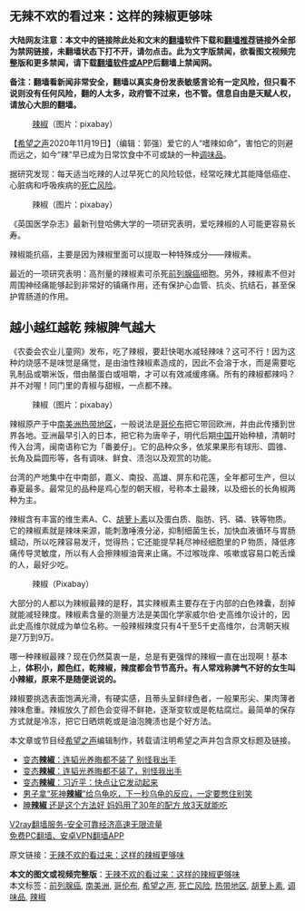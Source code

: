 <h2>无辣不欢的看过来：这样的辣椒更够味</h2> <p class="notice"><b>大陆网友注意：本文中的链接除此处和文末的<a href="https://github.com/bannedbook/fanqiang" >翻墙</a>软件下载和<a href="https://github.com/killgcd/justmysocks/blob/master/README.md">翻墙推荐</a>链接外全部为禁网链接，未翻墙状态下打不开，请勿点击。此为文字版禁闻，欲看图文视频完整版和更多禁闻，请下载<a href="https://github.com/bannedbook/fanqiang">翻墙软件或APP</a>后翻墙上禁闻网。</p><p>备注：翻墙看新闻非常安全，翻墙以真实身份发表敏感言论有一定风险，但只看不说则没有任何风险，翻的人太多，政府管不过来，也不管。信息自由是天赋人权，请放心大胆的翻墙。</b></p>  <div class="entry"> <figure><figcaption><a href="https://www.bannedbook.org/bnews/tag/%e8%be%a3%e6%a4%92/" class="st_tag internal_tag" rel="tag" title="标签 辣椒 下的日志">辣椒</a>（图片：pixabay）</figcaption></figure> <p>【<span class='wp_keywordlink_affiliate'><a href="https://www.soundofhope.org" title="希望之声" target="_blank">希望之声</a></span>2020年11月19日】（编辑：郭强）爱它的人“嗜辣如命”，害怕它的则避而远之，如今“辣”早已成为日常饮食中不可或缺的一种<a href="https://www.bannedbook.org/bnews/tag/%E8%B0%83%E5%91%B3%E5%93%81/" class="st_tag internal_tag" rel="tag" title="标签 调味品 下的日志">调味品</a>。</p> <p>据研究发现：每天适当吃辣的人过早死亡的风险较低，经常吃辣尤其能降低癌症、心脏病和呼吸疾病的<a href="https://www.bannedbook.org/bnews/tag/%E6%AD%BB%E4%BA%A1%E9%A3%8E%E9%99%A9/" class="st_tag internal_tag" rel="tag" title="标签 死亡风险 下的日志">死亡风险</a>。</p> <figure><figcaption>辣椒（图片：pixabay）</figcaption></figure> <p>《英国医学杂志》最新刊登哈佛大学的一项研究表明，爱吃辣椒的人可能更容易长寿。</p>  <p>辣椒能抗癌，主要是因为辣椒里面可以提取一种特殊成分——辣椒素。</p> <p>最近的一项研究表明：高剂量的辣椒素可杀死<a href="https://www.bannedbook.org/bnews/tag/%E5%89%8D%E5%88%97%E8%85%BA%E7%99%8C/" class="st_tag internal_tag" rel="tag" title="标签 前列腺癌 下的日志">前列腺癌</a>细胞。另外，辣椒素不但对周围神经痛能够起到非常好的镇痛作用，还有保护心血管、抗炎、抗结石，甚至保护胃肠道的作用。</p> <h2>越小越红越乾 辣椒脾气越大</h2> <p>《农委会农业儿童网》发布，吃了辣椒，要赶快喝水减轻辣味？这可不行！因为这种灼烧感不是味觉是痛觉，是由油性辣椒素造成的，因此不会溶于水，而是需要吃乳制品或嚼米饭，借由酪蛋白或咀嚼，才可以有效减缓疼痛。所有的辣椒都辣吗？并不对喔！同门里的青椒与甜椒，一点都不辣。</p>  <figure><figcaption>辣椒（图片：pixabay）</figcaption></figure> <p>辣椒原产于中<a href="https://www.bannedbook.org/bnews/tag/%E5%8D%97%E7%BE%8E%E6%B4%B2/" class="st_tag internal_tag" rel="tag" title="标签 南美洲 下的日志">南美洲</a><a href="https://www.bannedbook.org/bnews/tag/%E7%83%AD%E5%B8%A6%E5%9C%B0%E5%8C%BA/" class="st_tag internal_tag" rel="tag" title="标签 热带地区 下的日志">热带地区</a>，一般说法是<a href="https://www.bannedbook.org/bnews/tag/%E5%93%A5%E4%BC%A6%E5%B8%83/" class="st_tag internal_tag" rel="tag" title="标签 哥伦布 下的日志">哥伦布</a>把它带回欧洲，并由此传播到世界各地。亚洲最早引入的日本，把它称为唐辛子，明代后期<span class='wp_keywordlink_affiliate'><a href="https://www.bannedbook.org/" title="中国" target="_blank">中国</a></span>开始种植，清朝时传入台湾，闽南语称它为「番姜仔」。它的品种众多，依浆果果形有球形、圆锥、长角及扁圆形等，各有调味、鲜食、渍泡以及观赏的功能。</p> <p>台湾的产地集中在中南部，嘉义、南投、高雄、屏东和花莲，全年都可生产，但以春夏最多。最常见的品种是鸡心型的朝天椒，号称本土最辣，以及细长的长角椒两种为主。</p> <p>辣椒含有丰富的维生素A、C、<a href="https://www.bannedbook.org/bnews/tag/%E8%83%A1%E8%90%9D%E5%8D%9C%E7%B4%A0/" class="st_tag internal_tag" rel="tag" title="标签 胡萝卜素 下的日志">胡萝卜素</a>以及蛋白质、脂肪、钙、磷、铁等物质。它的辣椒素就是辣味来源，能刺激唾液分泌，抑制细菌生长，加快血液循环与胃肠蠕动，所以吃辣容易发汗，觉得热；它还能提早耗尽神经细胞里的Ｐ物质，降低疼痛传导灵敏度，所以有人会擦辣椒油膏来止痛。不过喉咙痒、咳嗽或容易口乾舌燥的人，最好少吃。</p>  <figure><figcaption>辣椒（Pixabay）</figcaption></figure> <p>大部分的人都以为辣椒最辣的是籽，其实辣椒素主要存在于内部的白色辣囊，刮掉就能减轻辣度。辣椒素含量的测量方法是美国化学家威尔伯·史高维尔设计的，因此史高维尔就成为单位名称。一般辣椒辣度只有4千至5千史高维尔，台湾朝天椒是7万到9万。</p> <p>哪一种辣椒最辣？现在仍然莫衷一是，总是有更强悍的辣椒一直在出现啊！基本上，<strong>体积小，颜色红，乾辣椒，辣度都会节节高升。有人常戏称脾气不好的女生叫小辣椒，原来不是随便说说的。</strong></p> <p>辣椒要挑选表面饱满光滑，有硬实感，且蒂头呈鲜绿色者，一般果形尖、果肉薄者辣味愈重。辣椒放久了颜色会变得不鲜艳，逐渐变软或是乾枯腐烂。最简单的保存方式就是冷冻，把它日晒烘乾或是油泡腌渍也是个好方法。</p>  <p>本文章或节目经<a href="https://www.bannedbook.org/bnews/tag/%e5%b8%8c%e6%9c%9b%e4%b9%8b%e5%a3%b0/" class="st_tag internal_tag" rel="tag" title="标签 希望之声 下的日志">希望之声</a>编辑制作，转载请注明希望之声并包含原文标题及链接。</p> <ul class='op-related-articles' title='相关阅读'> <li><a href='https://www.bannedbook.org/bnews/comments/20201114/1430888.html' target='_blank'>变态<b>辣椒</b>：连韬光养晦都不装了 别怪我出手</a></li> <li><a href='https://www.bannedbook.org/bnews/ssgc/20201103/1425100.html' target='_blank'>变态<b>辣椒</b>：连韬光养晦都不装了，别怪我出手</a></li> <li><a href='https://www.bannedbook.org/bnews/ssgc/20201020/1416746.html' target='_blank'>变态<b>辣椒</b>：习近平：快点让它发动起来</a></li> <li><a href='https://www.bannedbook.org/bnews/funmedia/20201015/1414138.html' target='_blank'>男子拿“死神<b>辣椒</b>”给乌龟吃，下一秒乌龟的反应，一定要憋住别笑</a></li> <li><a href='https://www.bannedbook.org/bnews/lifebaike/20201006/1408839.html' target='_blank'>腌<b>辣椒</b> 还是这个方法好 妈妈用了30年的配方 放3天就能吃</a></li> </ul> <p class="texttj"> <a href="https://github.com/bannedbook/fanqiang/wiki/V2ray%E6%9C%BA%E5%9C%BA" target="_blank">V2ray翻墙服务-安全可靠经济高速无限流量</a><br/> <a href="https://github.com/bannedbook/fanqiang/wiki/%E7%A6%81%E9%97%BB%E7%BD%91%E5%AE%89%E5%8D%93%E7%BF%BB%E5%A2%99%E6%96%B0%E9%97%BBAPP" target="_blank">免费PC翻墙、安卓VPN翻墙APP</a></p><p>原文链接：<a class="src_link"  href="https://www.soundofhope.org/post/444178" target="_blank">无辣不欢的看过来：这样的辣椒更够味</a></p><a name='sharetosocial'></a>       <div><b>本文的图文或视频完整版</b>：<a href='https://www.bannedbook.org/bnews/comments/20201120/1434144.html'>无辣不欢的看过来：这样的辣椒更够味</a></div>  </div><!--END ENTRY--> <div class="postfooter"> <div>本文标签：<a href="https://www.bannedbook.org/bnews/tag/%E5%89%8D%E5%88%97%E8%85%BA%E7%99%8C/" rel="tag">前列腺癌</a>, <a href="https://www.bannedbook.org/bnews/tag/%E5%8D%97%E7%BE%8E%E6%B4%B2/" rel="tag">南美洲</a>, <a href="https://www.bannedbook.org/bnews/tag/%E5%93%A5%E4%BC%A6%E5%B8%83/" rel="tag">哥伦布</a>, <a href="https://www.bannedbook.org/bnews/tag/%e5%b8%8c%e6%9c%9b%e4%b9%8b%e5%a3%b0/" rel="tag">希望之声</a>, <a href="https://www.bannedbook.org/bnews/tag/%E6%AD%BB%E4%BA%A1%E9%A3%8E%E9%99%A9/" rel="tag">死亡风险</a>, <a href="https://www.bannedbook.org/bnews/tag/%E7%83%AD%E5%B8%A6%E5%9C%B0%E5%8C%BA/" rel="tag">热带地区</a>, <a href="https://www.bannedbook.org/bnews/tag/%E8%83%A1%E8%90%9D%E5%8D%9C%E7%B4%A0/" rel="tag">胡萝卜素</a>, <a href="https://www.bannedbook.org/bnews/tag/%E8%B0%83%E5%91%B3%E5%93%81/" rel="tag">调味品</a>, <a href="https://www.bannedbook.org/bnews/tag/%e8%be%a3%e6%a4%92/" rel="tag">辣椒</a></div>  </div><!--END POSTFOOTER--> 